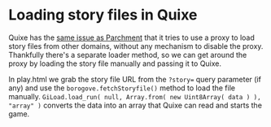 # Loading story files in Quixe

Quixe has the [same issue as Parchment](../parchment/README.md) that it tries to use a proxy to load story files from other domains, without any mechanism to disable the proxy. Thankfully there's a separate loader method, so we can get around the proxy by loading the story file manually and passing it to Quixe. 

In play.html we grab the story file URL from the `?story=` query parameter (if any) and use the `borogove.fetchStoryfile()` method to load the file manually. `GiLoad.load_run( null, Array.from( new Uint8Array( data ) ), "array" )` converts the data into an array that Quixe can read and starts the game.